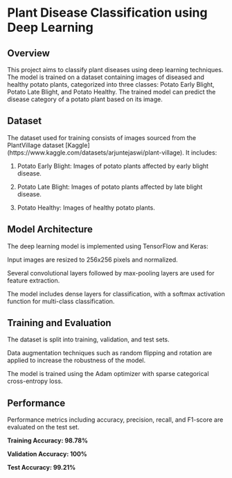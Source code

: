 # Plant Disease Classification using Deep Learning
<h2>Overview</h2>
This project aims to classify plant diseases using deep learning techniques. The model is trained on a dataset containing images of diseased and healthy potato plants, categorized into three classes: Potato Early Blight, Potato Late Blight, and Potato Healthy. The trained model can predict the disease category of a potato plant based on its image.

<h2>Dataset</h2>
The dataset used for training consists of images sourced from the PlantVillage dataset [Kaggle](https://www.kaggle.com/datasets/arjuntejaswi/plant-village). It includes:

1. Potato Early Blight: Images of potato plants affected by early blight disease.

2. Potato Late Blight: Images of potato plants affected by late blight disease.

3. Potato Healthy: Images of healthy potato plants.

<h2>Model Architecture</h2>

The deep learning model is implemented using TensorFlow and Keras:

Input images are resized to 256x256 pixels and normalized.

Several convolutional layers followed by max-pooling layers are used for feature extraction.

The model includes dense layers for classification, with a softmax activation function for multi-class classification.

<h2>Training and Evaluation</h2>

The dataset is split into training, validation, and test sets.


Data augmentation techniques such as random flipping and rotation are applied to increase the robustness of the model.

The model is trained using the Adam optimizer with sparse categorical cross-entropy loss.


<h2>Performance</h2>

Performance metrics including accuracy, precision, recall, and F1-score are evaluated on the test set.

<b>Training Accuracy: 98.78%

Validation Accuracy: 100%

Test Accuracy: 99.21%</b>
